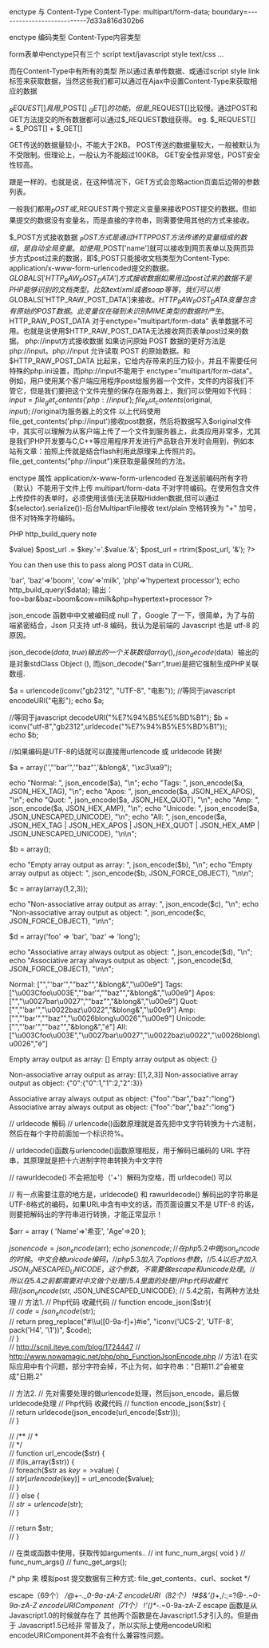 enctype 与 Content-Type
Content-Type: multipart/form-data; boundary=---------------------------7d33a816d302b6

enctype 编码类型
Content-Type内容类型

form表单中enctype只有三个
script text/javascript
style text/css
...


而在Content-Type中有所有的类型
所以通过表单传数据、或通过script style link标签来获取数据，当然这些我们都可以通过在Ajax中设置Content-Type来获取相应的数据


$_REQUEST[]具用$_POST[] $_GET[]的功能，但是$_REQUEST[]比较慢。通过POST和GET方法提交的所有数据都可以通过$_REQUEST数组获得。
eg.
$_REQUEST[] = $_POST[] + $_GET[]



GET传送的数据量较小，不能大于2KB。
POST传送的数据量较大，一般被默认为不受限制。但理论上，一般认为不能超过100KB。
 GET安全性非常低，POST安全性较高。
<form method="get" action="a.asp?b=b">跟<form method="get"action="a.asp">是一样的，也就是说，在这种情况下，GET方式会忽略action页面后边带的参数列表。

一般我们都用$_POST或$_REQUEST两个预定义变量来接收POST提交的数据。但如果提交的数据没有变量名，而是直接的字符串，则需要使用其他的方式来接收。

$_POST方式接收数据
$_POST方式是通过 HTTP POST 方法传递的变量组成的数组，是自动全局变量。如使用$_POST['name']就可以接收到网页表单以及网页异步方式post过来的数据，即$_POST只能接收文档类型为Content-Type: application/x-www-form-urlencoded提交的数据。
$GLOBALS['HTTP_RAW_POST_DATA']方式接收数据
如果用过post过来的数据不是PHP能够识别的文档类型，比如 text/xml 或者 soap 等等，我们可以用$GLOBALS['HTTP_RAW_POST_DATA']来接收。$HTTP_RAW_POST_DATA 变量包含有原始的POST数据。此变量仅在碰到未识别MIME 类型的数据时产生。$HTTP_RAW_POST_DATA 对于enctype="multipart/form-data" 表单数据不可用。也就是说使用$HTTP_RAW_POST_DATA无法接收网页表单post过来的数据。
php://input方式接收数据
如果访问原始 POST 数据的更好方法是 php://input。php://input 允许读取 POST 的原始数据。和 $HTTP_RAW_POST_DATA 比起来，它给内存带来的压力较小，并且不需要任何特殊的php.ini设置，而php://input不能用于 enctype="multipart/form-data"。
例如，用户使用某个客户端应用程序post给服务器一个文件，文件的内容我们不管它，但是我们要把这个文件完整的保存在服务器上，我们可以使用如下代码：
$input = file_get_contents('php://input'); 
file_put_contents($original, $input); //$original为服务器上的文件 
以上代码使用file_get_contents('php://input')接收post数据，然后将数据写入$original文件中，其实可以理解为从客户端上传了一个文件到服务器上，此类应用非常多，尤其是我们PHP开发要与C,C++等应用程序开发进行产品联合开发时会用到，例如本站有文章：拍照上传就是结合flash利用此原理来上传照片的。
file_get_contents("php://input")来获取是最保险的方法。

enctype 属性
application/x-www-form-urlencoded 在发送前编码所有字符（默认）不能用于文件上传
multipart/form-data	
不对字符编码。在使用包含文件上传控件的表单时，必须使用该值(无法获取Hidden数据,但可以通过$(selector).serialize())-后台MultipartFile接收
text/plain	空格转换为 "+" 加号，但不对特殊字符编码。

PHP http_build_query note
<?php 
$post_url = ''; 
foreach ($_POST AS $key=>$value) 
    $post_url .= $key.'='.$value.'&'; 
$post_url = rtrim($post_url, '&'); 
?> 

You can then use this to pass along POST data in CURL. 

<?php 
    $ch = curl_init($some_url); 
    curl_setopt($ch, CURLOPT_POST, true); 
    curl_setopt($ch, CURLOPT_POSTFIELDS, $post_url); 
    curl_exec($ch); 
?>

<?php
$data = array('foo'=>'bar',               
'baz'=>'boom',               
'cow'=>'milk',               
'php'=>'hypertext processor');               
echo http_build_query($data);
输出：       
foo=bar&baz=boom&cow=milk&php=hypertext+processor 
?>

json_encode 函数中中文被编码成 null 了，Google 了一下，很简单，为了与前端紧密结合，Json 只支持 utf-8 编码，我认为是前端的 Javascript 也是 utf-8 的原因。

 json_decode($data,true)输出的一个关联数组array(),
 json_decode($data）输出的是对象stdClass Object (),
 而json_decode("$arr",true)是把它强制生成PHP关联数组.

$a = urlencode(iconv("gb2312", "UTF-8", "电影"));      //等同于javascript encodeURI("电影"); 
echo $a; 
 
//等同于javascript decodeURI("%E7%94%B5%E5%BD%B1"); 
$b = iconv("utf-8","gb2312",urldecode("%E7%94%B5%E5%BD%B1"));  
echo $b; 
 
//如果编码是UTF-8的话就可以直接用urlencode 或 urldecode 转换! 



$a = array('<foo>',"'bar'",'"baz"','&blong&', "\xc3\xa9"); 

echo "Normal: ", json_encode($a), "\n"; 
echo "Tags: ", json_encode($a, JSON_HEX_TAG), "\n"; 
echo "Apos: ", json_encode($a, JSON_HEX_APOS), "\n"; 
echo "Quot: ", json_encode($a, JSON_HEX_QUOT), "\n"; 
echo "Amp: ", json_encode($a, JSON_HEX_AMP), "\n"; 
echo "Unicode: ", json_encode($a, JSON_UNESCAPED_UNICODE), "\n"; 
echo "All: ", json_encode($a, JSON_HEX_TAG | JSON_HEX_APOS | JSON_HEX_QUOT | JSON_HEX_AMP | JSON_UNESCAPED_UNICODE), "\n\n"; 

$b = array(); 

echo "Empty array output as array: ", json_encode($b), "\n"; 
echo "Empty array output as object: ", json_encode($b, JSON_FORCE_OBJECT), "\n\n"; 

$c = array(array(1,2,3)); 

echo "Non-associative array output as array: ", json_encode($c), "\n"; 
echo "Non-associative array output as object: ", json_encode($c, JSON_FORCE_OBJECT), "\n\n"; 

$d = array('foo' => 'bar', 'baz' => 'long'); 

echo "Associative array always output as object: ", json_encode($d), "\n"; 
echo "Associative array always output as object: ", json_encode($d, JSON_FORCE_OBJECT), "\n\n"; 

Normal: ["<foo>","'bar'","\"baz\"","&blong&","\u00e9"] 
Tags: ["\u003Cfoo\u003E","'bar'","\"baz\"","&blong&","\u00e9"] 
Apos: ["<foo>","\u0027bar\u0027","\"baz\"","&blong&","\u00e9"] 
Quot: ["<foo>","'bar'","\u0022baz\u0022","&blong&","\u00e9"] 
Amp: ["<foo>","'bar'","\"baz\"","\u0026blong\u0026","\u00e9"] 
Unicode: ["<foo>","'bar'","\"baz\"","&blong&","é"] 
All: ["\u003Cfoo\u003E","\u0027bar\u0027","\u0022baz\u0022","\u0026blong\u0026","é"] 

Empty array output as array: [] 
Empty array output as object: {} 

Non-associative array output as array: [[1,2,3]] 
Non-associative array output as object: {"0":{"0":1,"1":2,"2":3}} 

Associative array always output as object: {"foo":"bar","baz":"long"} 
Associative array always output as object: {"foo":"bar","baz":"long"}



// urldecode 解码
// urlencode()函数原理就是首先把中文字符转换为十六进制，然后在每个字符前面加一个标识符%。

// urldecode()函数与urlencode()函数原理相反，用于解码已编码的 URL 字符串，其原理就是把十六进制字符串转换为中文字符

// rawurldecode() 不会把加号（'+'）解码为空格，而 urldecode() 可以

// 有一点需要注意的地方是，urldecode() 和 rawurldecode() 解码出的字符串是 UTF-8格式的编码，如果URL中含有中文的话，而页面设置又不是 UTF-8 的话，则要把解码出的字符串进行转换，才能正常显示！ 

$arr = array
(
  'Name'=>'希亚',
  'Age'=>20
);

$jsonencode = json_encode($arr);
echo $jsonencode;
// 在php5.2中做json_encode的时候。中文会被unicode编码， 
// php5.3加入了options参数， 
// 5.4以后才加入JSON_UNESCAPED_UNICODE，这个参数，不需要做escape和unicode处理。 
// 所以在5.4之前都需要对中文做个处理 
// 5.4里面的处理 
// Php代码  收藏代码
// json_encode($str, JSON_UNESCAPED_UNICODE);
// 5.4之前，有两种方法处理 
// 方法1. 
// Php代码  收藏代码
// function encode_json($str){  
//     $code = json_encode($str);  
//     return preg_replace("#\\\u([0-9a-f]+)#ie", "iconv('UCS-2', 'UTF-8', pack('H4', '\\1'))", $code);  
// }  
// http://scnjl.iteye.com/blog/1724447
// http://www.nowamagic.net/php/php_FunctionJsonEncode.php
// 方法1.在实际应用中有个问题，部分字符会掉，不止为何，如字符串："日期11.2"会被变成"日期.2" 

// 方法2. 
// 先对需要处理的做urlencode处理，然后json_encode，最后做urldecode处理 
// Php代码  收藏代码
// function encode_json($str) {  
//     return urldecode(json_encode(url_encode($str)));      
// }  
  
// /** 
//  *  
//  */  
// function url_encode($str) {  
//     if(is_array($str)) {  
//         foreach($str as $key=>$value) {  
//             $str[urlencode($key)] = url_encode($value);  
//         }  
//     } else {  
//         $str = urlencode($str);  
//     }  
      
//     return $str;  
// }  


// 在类或函数中使用，获取传如arguments..
// int func_num_args( void )
// func_num_args()
// func_get_args();




/*
 php 来 模拟post 提交数据有三种方式:
 file_get_contents、curl、socket
*/


escape（69个） */@+-._0-9a-zA-Z
encodeURI（82个） !#$&’()*+,/:;=?@-._~0-9a-zA-Z
encodeURIComponent（71个） !’()*-._~0-9a-zA-Z
escape 函数是从Javascript1.0的时候就存在了
其他两个函数是在Javascript1.5才引入的。但是由于 Javascript1.5已经非 常普及了，所以实际上使用encodeURI和encodeURIComponent并不会有什么兼容性问题。